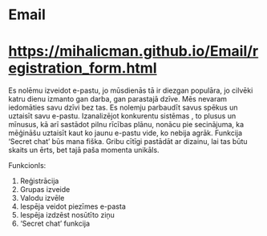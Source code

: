 # Email
# https://mihalicman.github.io/Email/registration_form.html 


Es nolēmu izveidot e-pastu, jo mūsdienās tā ir diezgan populāra, jo cilvēki katru dienu izmanto gan darba, gan parastajā dzīve. Mēs nevaram iedomāties savu dzīvi bez tas. Es nolemju parbaudīt savus spēkus un uztaisīt savu e-pastu. Izanalizējot konkurentu sistēmas , to plusus un mīnusus, kā arī sastādot pilnu rīcības plānu, nonācu pie secinājuma, ka mēģināšu uztaisīt kaut ko jaunu e-pastu vide, ko nebija agrāk. Funkcija ‘Secret chat’ būs mana fiška. Gribu cītīgi pastādāt ar dizainu, lai tas būtu skaits un ērts, bet tajā paša momenta unikāls.

Funkcionls: 
1) Reģistrācija
2) Grupas izveide
3) Valodu izvēle
4) Iespēja veidot piezīmes e-pasta
5) Iespēja izdzēst nosūtīto ziņu
6) ‘Secret chat’ funkcija

